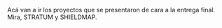 Acá van a ir los proyectos que se presentaron de cara a la entrega final. Mira, STRATUM y SHIELDMAP.
